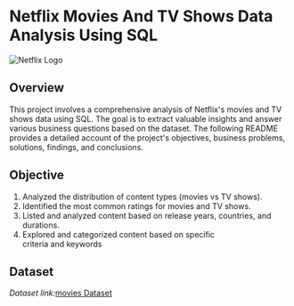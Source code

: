 # Netflix Movies And TV Shows Data Analysis Using SQL

![Netflix Logo](https://github.com/MahinBasha-591/Netflix_Project_SQL/blob/main/netflix_logo.jpg)

## Overview
This project involves a comprehensive analysis of Netflix's movies and TV shows data using SQL. The goal is to extract valuable insights and answer various business questions based on the dataset. The following README provides a detailed account of the project's objectives, business problems, solutions, findings, and conclusions.

## Objective
1. Analyzed the distribution of content types (movies vs TV shows).
2. Identified the most common ratings for movies and TV shows.
3. Listed and analyzed content based on release years, countries, and durations.
4. Explored and categorized content based on specific criteria and keywords

## Dataset
*Dataset link:*[movies Dataset](https://www.kaggle.com/datasets/shivamb/netflix-shows?resource=download)
